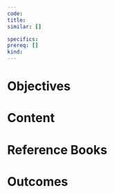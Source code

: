 ```yaml
---
code: 
title: 
similar: []

specifics:
prereq: []
kind: 
---
```


# Objectives


# Content

# Reference Books


# Outcomes

